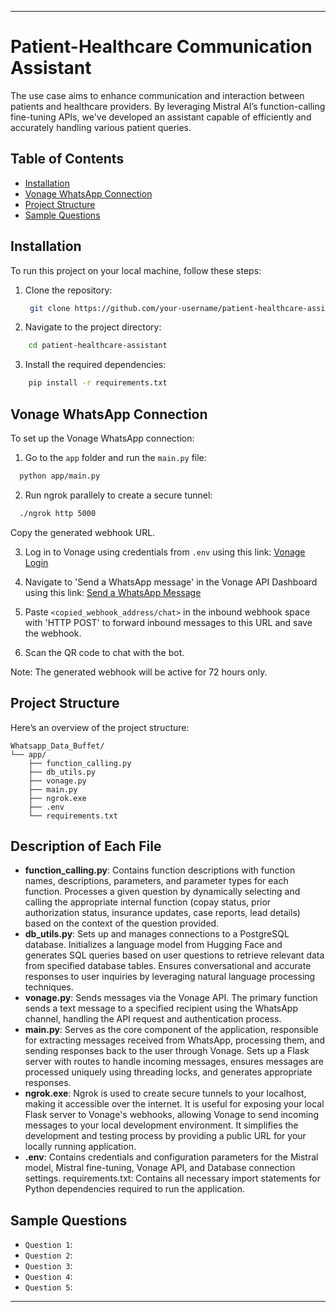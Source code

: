 
---

# Patient-Healthcare Communication Assistant

The use case aims to enhance communication and interaction between patients and healthcare providers. By leveraging Mistral AI’s function-calling fine-tuning APIs, we've developed an assistant capable of efficiently and accurately handling various patient queries.

## Table of Contents
- [Installation](#installation)
- [Vonage WhatsApp Connection](vonage-whatsapp-connection)
- [Project Structure](project-structure)
- [Sample Questions](sample-questions)
  
## Installation

To run this project on your local machine, follow these steps:

1. Clone the repository:
   ```bash
    git clone https://github.com/your-username/patient-healthcare-assistant.git
   ```
   
2. Navigate to the project directory:
  ```bash
      cd patient-healthcare-assistant
  ```

3. Install the required dependencies:
   
```bash
    pip install -r requirements.txt
   ```

## Vonage WhatsApp Connection

To set up the Vonage WhatsApp connection:

1. Go to the `app` folder and run the `main.py` file:
```bash
  python app/main.py
 ```

2. Run ngrok parallely to create a secure tunnel:
```bash
  ./ngrok http 5000
 ```

Copy the generated webhook URL.

3. Log in to Vonage using credentials from `.env` using this link:
[Vonage Login](https://dashboard.nexmo.com/sign-in?adobe_mc=MCMID%3D15640697533634033622262375739442374659%7CMCORGID%3DA8833BC75245AF9E0A490D4D%2540AdobeOrg%7CTS%3D1719571570&cjregion=429207)

4. Navigate to 'Send a WhatsApp message' in the Vonage API Dashboard using this link:
[Send a WhatsApp Message](https://dashboard.nexmo.com/messages/sandbox)

5. Paste `<copied_webhook_address/chat>` in the inbound webhook space with 'HTTP POST' to forward inbound messages to this URL and save the webhook.

6. Scan the QR code to chat with the bot.

Note: The generated webhook will be active for 72 hours only. 

## Project Structure

Here’s an overview of the project structure:

```
Whatsapp_Data_Buffet/
└── app/
    ├── function_calling.py
    ├── db_utils.py
    ├── vonage.py
    ├── main.py
    ├── ngrok.exe
    ├── .env
    └── requirements.txt

```

## Description of Each File

- **function_calling.py**: Contains function descriptions with function names, descriptions, parameters, and parameter types for each function. Processes a given question by dynamically selecting and calling the appropriate internal function (copay status, prior authorization status, insurance updates, case reports, lead details) based on the context of the question provided.
- **db_utils.py**: Sets up and manages connections to a PostgreSQL database. Initializes a language model from Hugging Face and generates SQL queries based on user questions to retrieve relevant data from specified database tables. Ensures conversational and accurate responses to user inquiries by leveraging natural language processing techniques.
- **vonage.py**: Sends messages via the Vonage API. The primary function sends a text message to a specified recipient using the WhatsApp channel, handling the API request and authentication process.
- **main.py**: Serves as the core component of the application, responsible for extracting messages received from WhatsApp, processing them, and sending responses back to the user through Vonage. Sets up a Flask server with routes to handle incoming messages, ensures messages are processed uniquely using threading locks, and generates appropriate responses.
- **ngrok.exe**: Ngrok is used to create secure tunnels to your localhost, making it accessible over the internet. It is useful for exposing your local Flask server to Vonage's webhooks, allowing Vonage to send incoming messages to your local development environment. It simplifies the development and testing process by providing a public URL for your locally running application.
- **.env**: Contains credentials and configuration parameters for the Mistral model, Mistral fine-tuning, Vonage API, and Database connection settings.
requirements.txt: Contains all necessary import statements for Python dependencies required to run the application.


## Sample Questions

- `Question 1`: 
- `Question 2`:
- `Question 3`: 
- `Question 4`:
- `Question 5`: 


---
